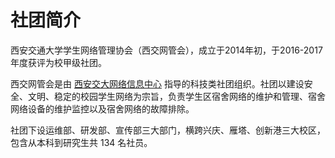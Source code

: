 # 社团简介

西安交通大学学生网络管理协会（西交网管会），成立于2014年初，于2016-2017年度获评为校甲级社团。

西交网管会是由 [西安交大网络信息中心](http://nic.xjtu.edu.cn/) 指导的科技类社团组织。社团以建设安全、文明、稳定的校园学生网络为宗旨，负责学生区宿舍网络的维护和管理、宿舍网络设备的维护监控以及宿舍网络的故障排除。

社团下设运维部、研发部、宣传部三大部门，横跨兴庆、雁塔、创新港三大校区，包含从本科到研究生共 134 名社员。

